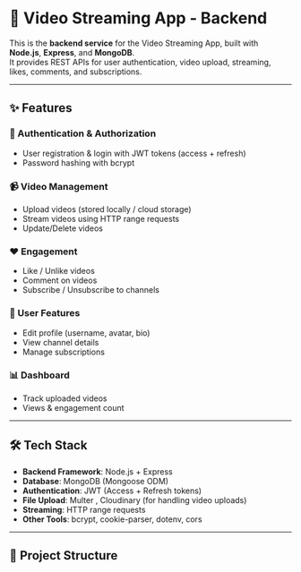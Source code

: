 # 🎥 Video Streaming App - Backend

This is the **backend service** for the Video Streaming App, built with **Node.js**, **Express**, and **MongoDB**.  
It provides REST APIs for user authentication, video upload, streaming, likes, comments, and subscriptions.

---

## ✨ Features

### 🔐 Authentication & Authorization
- User registration & login with JWT tokens (access + refresh)  
- Password hashing with bcrypt  

### 📹 Video Management
- Upload videos (stored locally / cloud storage)  
- Stream videos using HTTP range requests  
- Update/Delete videos  

### ❤️ Engagement
- Like / Unlike videos  
- Comment on videos  
- Subscribe / Unsubscribe to channels  

### 👤 User Features
- Edit profile (username, avatar, bio)  
- View channel details  
- Manage subscriptions  

### 📊 Dashboard
- Track uploaded videos  
- Views & engagement count  

---

## 🛠️ Tech Stack

- **Backend Framework**: Node.js + Express  
- **Database**: MongoDB (Mongoose ODM)  
- **Authentication**: JWT (Access + Refresh tokens)  
- **File Upload**: Multer , Cloudinary (for handling video uploads)  
- **Streaming**: HTTP range requests  
- **Other Tools**: bcrypt, cookie-parser, dotenv, cors  

---

## 📂 Project Structure

